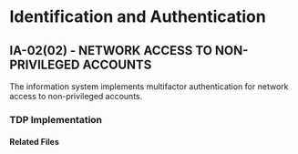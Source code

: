 # Identification and Authentication
## IA-02(02) - NETWORK ACCESS TO NON-PRIVILEGED ACCOUNTS 

The information system implements multifactor authentication for network access to non-privileged accounts.  

### TDP Implementation

	
#### Related Files



